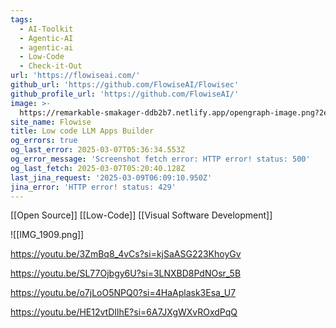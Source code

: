 ```yaml
---
tags:
  - AI-Toolkit
  - Agentic-AI
  - agentic-ai
  - Low-Code
  - Check-it-Out
url: 'https://flowiseai.com/'
github_url: 'https://github.com/FlowiseAI/Flowisec'
github_profile_url: 'https://github.com/FlowiseAI/'
image: >-
  https://remarkable-smakager-ddb2b7.netlify.app/opengraph-image.png?2eca201df198027c
site_name: Flowise
title: Low code LLM Apps Builder
og_errors: true
og_last_error: 2025-03-07T05:36:34.553Z
og_error_message: 'Screenshot fetch error: HTTP error! status: 500'
og_last_fetch: 2025-03-07T05:20:40.128Z
last_jina_request: '2025-03-09T06:09:10.950Z'
jina_error: 'HTTP error! status: 429'
---
```

[[Open Source]] [[Low-Code]] [[Visual Software Development]]

![[IMG_1909.png]]

https://youtu.be/3ZmBq8_4vCs?si=kjSaASG223KhoyGv

https://youtu.be/SL77Ojbgy6U?si=3LNXBD8PdNOsr_5B

https://youtu.be/o7jLoO5NPQ0?si=4HaAplask3Esa_U7

https://youtu.be/HE12vtDIlhE?si=6A7JXgWXvROxdPqQ
